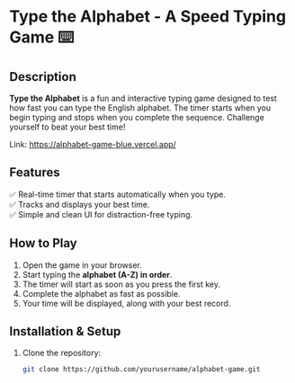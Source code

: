 # Type the Alphabet - A Speed Typing Game ⌨️  

## Description  
**Type the Alphabet** is a fun and interactive typing game designed to test how fast you can type the English alphabet. The timer starts when you begin typing and stops when you complete the sequence. Challenge yourself to beat your best time!  

Link: https://alphabet-game-blue.vercel.app/

## Features  
✅ Real-time timer that starts automatically when you type.  
✅ Tracks and displays your best time.  
✅ Simple and clean UI for distraction-free typing.  

## How to Play  
1. Open the game in your browser.  
2. Start typing the **alphabet (A-Z) in order**.  
3. The timer will start as soon as you press the first key.  
4. Complete the alphabet as fast as possible.  
5. Your time will be displayed, along with your best record.  


## Installation & Setup  
1. Clone the repository:  
   ```bash
   git clone https://github.com/yourusername/alphabet-game.git

